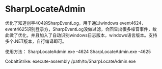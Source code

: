 # SharpLocateAdmin
 优化了知道创宇404的SharpEventLog，用于通过windows event4624，event4625识别登录方，SharpEventLog没做过滤，会回显出很多噪音事件，故此做了优化，并且加入了自动识别windows日志版本，windows语言版本。支持多个.NET版本，自行编译即可。
 
 使用方法：
 SharpLocateAdmin.exe -4624
 SharpLocateAdmin.exe -4625
 
 CobaltStrike:
 execute-assembly /path/to/SharpLocateAdmin.exe